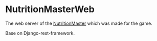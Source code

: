 # NutritionMasterWeb
The web server of the [NutritionMaster](https://github.com/wangtianrui/NutritionMaster) which was made for the game.

Base on Django-rest-framework.
